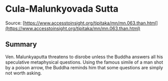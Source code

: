 # Cula-Malunkyovada Sutta



Source: [https://www.accesstoinsight.org/tipitaka/mn/mn.063.than.html](https://www.accesstoinsight.org/tipitaka/mn/mn.063.than.html)



## Summary

Ven. Malunkyaputta threatens to disrobe unless the Buddha answers all his speculative metaphysical questions. Using the famous simile of a man shot by a poison arrow, the Buddha reminds him that some questions are simply not worth asking.